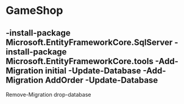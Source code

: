 # GameShop

-install-package Microsoft.EntityFrameworkCore.SqlServer 
-install-package Microsoft.EntityFrameworkCore.tools 
-Add-Migration initial 
-Update-Database
-Add-Migration AddOrder
-Update-Database
------------
Remove-Migration
drop-database
